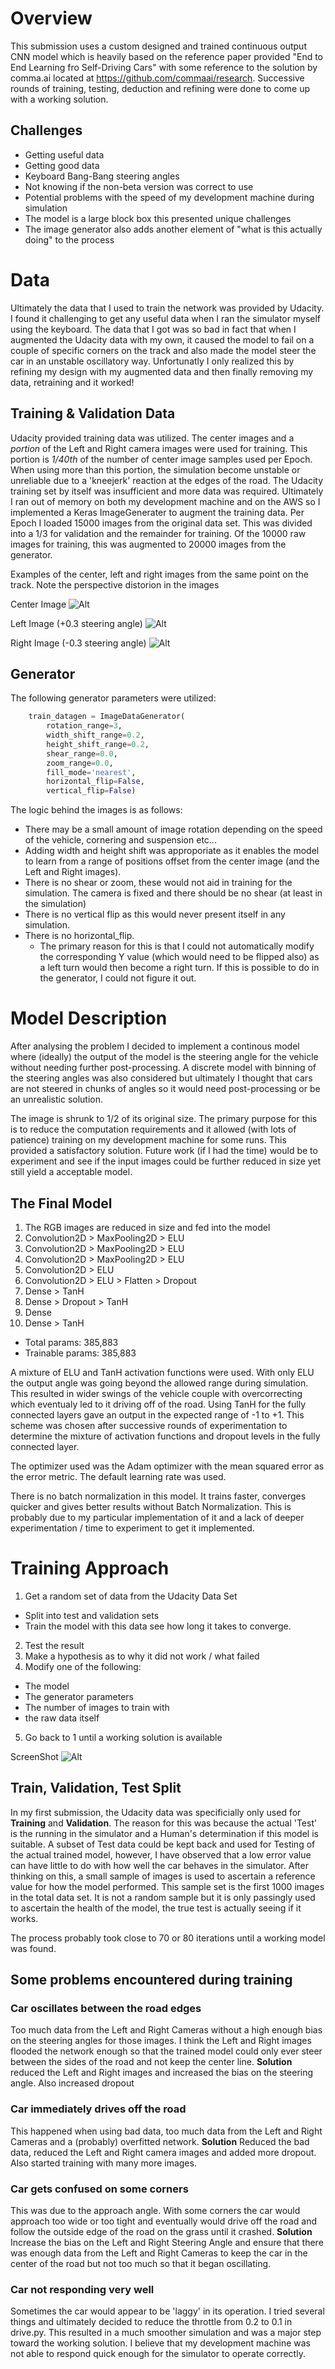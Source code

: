 # Overview
This submission uses a custom designed and trained continuous output CNN model which is heavily based on the reference paper provided "End to End Learning fro Self-Driving Cars" with some reference to the solution by comma.ai located at https://github.com/commaai/research. Successive rounds of training, testing, deduction and refining were done to come up with a working solution. 

## Challenges
* Getting useful data
* Getting good data
* Keyboard Bang-Bang steering angles
* Not knowing if the non-beta version was correct to use
* Potential problems with the speed of my development machine during simulation
* The model is a large block box this presented unique challenges
* The image generator also adds another element of "what is this actually doing" to the process

# Data
Ultimately the data that I used to train the network was provided by Udacity. I found it challenging
to get any useful data when I ran the simulator myself using the keyboard. The data that I got was so bad in fact
that when I augmented the Udacity data with my own, it caused the model to fail on a couple of specific corners 
on the track and also made the model steer the car in an unstable oscillatory way.
Unfortunatly I only realized this by refining my design with my augmented data and then 
finally removing my data, retraining and it worked!

## Training & Validation Data
Udacity provided training data was utilized. The center images and a *portion* of the Left and Right camera images were used for training. This portion is *1/40th* of the number of center image samples used per Epoch. When using more than this portion, the simulation become unstable or unreliable due to a 'kneejerk' reaction at the edges of the road. The Udacity training set by itself was insufficient and more data was required. Ultimately I ran out of memory on both my development machine and on the AWS so I implemented a Keras ImageGenerater to augment the training data. Per Epoch I loaded 15000 images from the original data set. This was divided into a 1/3 for validation and the remainder for training. Of the 10000 raw images for training, this was augmented to 20000 images from the generator.

Examples of the center, left and right images from the same point on the track. Note the perspective distorion in the images


Center Image                      ![Alt](./center.jpg "Sample Image")


Left Image (+0.3 steering angle)  ![Alt](./left.jpg "Left Image")


Right Image (-0.3 steering angle) ![Alt](./right.jpg "Right Image")


## Generator
The following generator parameters were utilized:
```python
    train_datagen = ImageDataGenerator(
        rotation_range=3,
        width_shift_range=0.2,
        height_shift_range=0.2,
        shear_range=0.0,
        zoom_range=0.0,
        fill_mode='nearest',
        horizontal_flip=False,
        vertical_flip=False)
```
The logic behind the images is as follows:

* There may be a small amount of image rotation depending on the speed of the vehicle, cornering and suspension etc... 
* Adding width and height shift was approporiate as it enables the model to learn from a range of positions offset from the center image (and the Left and Right images). 
* There is no shear or zoom, these would not aid in training for the simulation. The camera is fixed and there should be no shear (at least in the simulation)
* There is no vertical flip as this would never present itself in any simulation. 
* There is no horizontal_flip. 
  - The primary reason for this is that I could not automatically modify the corresponding Y value (which would need to be flipped also) as a left turn would then become a right turn. If this is possible to do in the generator, I could not figure it out.

# Model Description
After analysing the problem I decided to implement a continous model where (ideally) the output of the model is the steering angle for the vehicle without needing further post-processing. A discrete model with binning of the steering angles was also considered but ultimately I thought that cars are not steered in chunks of angles so it would need post-processing or be an unrealistic solution.

The image is shrunk to 1/2 of its original size. The primary purpose for this is to reduce the computation requirements and it allowed (with lots of patience) training on my development machine for some runs. This provided a satisfactory solution. Future work (if I had the time) would be to experiment and see if the input images could be further reduced in size yet still yield a acceptable model.

## The Final Model 
1. The RGB images are reduced in size and fed into the model
2. Convolution2D > MaxPooling2D > ELU 
3. Convolution2D > MaxPooling2D > ELU 
4. Convolution2D > MaxPooling2D > ELU
5. Convolution2D > ELU
6. Convolution2D > ELU > Flatten > Dropout
7. Dense > TanH
8. Dense > Dropout > TanH
9. Dense 
10. Dense > TanH

* Total params: 385,883
* Trainable params: 385,883

A mixture of ELU and TanH activation functions were used. With only ELU the output angle was going beyond the allowed range during simulation. This resulted in wider swings of the vehicle couple with overcorrecting which eventualy led to it driving off of the road. Using TanH for the fully connected layers gave an output in the expected range of -1 to +1. This scheme was chosen after successive rounds of experimentation to determine the mixture of activation functions and dropout levels in the fully connected layer.

The optimizer used was the Adam optimizer with the mean squared error as the error metric. The default learning rate was used.

There is no batch normalization in this model. It trains faster, converges quicker and gives better results without Batch Normalization. This is probably due to my particular implementation of it and a lack of deeper experimentation / time to experiment to get it implemented.

# Training Approach
1. Get a random set of data from the Udacity Data Set
  - Split into test and validation sets
  - Train the model with this data see how long it takes to converge.
2. Test the result
3. Make a hypothesis as to why it did not work / what failed
4. Modify one of the following:
  - The model
  - The generator parameters
  - The number of images to train with
  - the raw data itself
5. Go back to 1 until a working solution is available


ScreenShot ![Alt](./ActiveSim.png "ScreenShot Image")

## Train, Validation, Test Split
In my first submission, the Udacity data was specificially only used for **Training** and **Validation**. The reason for this was because the actual 'Test' is the running in the simulator and a Human's determination if this model is suitable. A subset of Test data could be kept back and used for Testing of the actual trained model, however, I have observed that a low error value can have little to do with how well the car behaves in the simulator. After thinking on this, a small sample of images is used to ascertain a reference value for how the model performed. This sample set is the first 1000 images in the total data set. It is not a random sample but it is only passingly used to ascertain the health of the model, the true test is actually seeing if it works.

The process probably took close to 70 or 80 iterations until a working model was found.
## Some problems encountered during training
### Car oscillates between the road edges
Too much data from the Left and Right Cameras without a high enough bias on the steering angles for those images. I think the Left and Right images flooded the network enough so that the trained model could only ever steer between the sides of the road and not keep the center line. **Solution** reduced the Left and Right images and increased the bias on the steering angle. Also increased dropout
### Car immediately drives off the road
This happened when using bad data, too much data from the Left and Right Cameras and a (probably) overfitted network. **Solution** Reduced the bad data, reduced the Left and Right camera images and added more dropout. Also started training with many more images.
### Car gets confused on some corners
This was due to the approach angle. With some corners the car would approach too wide or too tight and eventually would drive off the road and follow the outside edge of the road on the grass until it crashed. **Solution** Increase the bias on the Left and Right Steering Angle and ensure that there was enough data from the Left and Right Cameras to keep the car in the center of the road but not too much so that it began oscillating.
### Car not responding very well
Sometimes the car would appear to be 'laggy' in its operation. I tried several things and ultimately decided to reduce the throttle from 0.2 to 0.1 in drive.py. This resulted in a much smoother simulation and was a major step toward the working solution. I believe that my development machine was not able to respond quick enough for the simulator to operate correctly.

